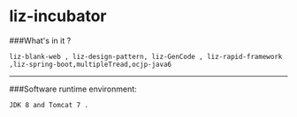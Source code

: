 liz-incubator
==========

###What's in it ?

    liz-blank-web , liz-design-pattern, liz-GenCode , liz-rapid-framework ,liz-spring-boot,multipleTread,ocjp-java6

---

###Software runtime environment:

    JDK 8 and Tomcat 7 .
